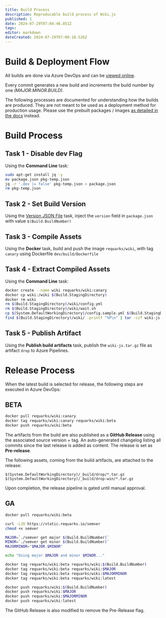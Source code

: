 ```yaml
---
title: Build Process
description: Reproducable build process of Wiki.js
published: 1
date: 2024-07-29T07:04:46.851Z
tags: 
editor: markdown
dateCreated: 2024-07-29T07:00:18.526Z
---
```


# Build & Deployment Flow

All builds are done via Azure DevOps and can be [viewed online](https://dev.azure.com/requarks/wiki/_build?definitionId=9).

Every commit generates a new build and increments the build number by one *(MAJOR.MINOR.BUILD)*.

The following processes are documented for understanding how the builds are produced. They are not meant to be used as a deployment method for production usage. Please use the prebuilt packages / images [as detailed in the docs](/install) instead.

# Build Process

## Task 1 - Disable dev Flag

Using the **Command Line** task:

```bash
sudo apt-get install jq -y
mv package.json pkg-temp.json
jq -r '.dev |= false' pkg-temp.json > package.json
rm pkg-temp.json
```

## Task 2 - Set Build Version

Using the [Version JSON File](https://github.com/rfennell/AzurePipelines/wiki/Version-Assemblies-and-Packages-Tasks) task, inject the `version` field in `package.json` with value `$(Build.BuildNumber)`

## Task 3 - Compile Assets

Using the **Docker** task, build and push the image `requarks/wiki`, with tag `canary` using Dockerfile `dev/build/Dockerfile`

## Task 4 - Extract Compiled Assets

Using the **Command Line** task:

```bash
docker create --name wiki requarks/wiki:canary
docker cp wiki:/wiki $(Build.StagingDirectory)
docker rm wiki
rm $(Build.StagingDirectory)/wiki/config.yml
rm $(Build.StagingDirectory)/wiki/wait.sh
cp $(System.DefaultWorkingDirectory)/config.sample.yml $(Build.StagingDirectory)/wiki/config.sample.yml
find $(Build.StagingDirectory)/wiki/ -printf "%P\n" | tar -czf wiki-js.tar.gz --no-recursion -C $(Build.StagingDirectory)/wiki/ -T -
```

## Task 5 - Publish Artifact

Using the **Publish build artifacts** task, publish the `wiki-js.tar.gz` file as artifact `drop` to Azure Pipelines.

# Release Process

When the latest build is selected for release, the following steps are executed in Azure DevOps:

## BETA

```bash
docker pull requarks/wiki:canary
docker tag requarks/wiki:canary requarks/wiki:beta
docker push requarks/wiki:beta
```

The artifacts from the build are also published as a **GitHub Release** using the associated source version + tag. An auto-generated changelog listing all commits since the last release is added as content. The release is set as **Pre-release**.

The following assets, coming from the build artifacts, are attached to the release:
```
$(System.DefaultWorkingDirectory)/_build/drop/*.tar.gz
$(System.DefaultWorkingDirectory)/_build/drop-win/*.tar.gz
```

Upon completion, the release pipeline is gated until manual approval.

## GA

```bash
docker pull requarks/wiki:beta

curl -LJO https://static.requarks.io/semver
chmod +x semver

MAJOR=`./semver get major $(Build.BuildNumber)`
MINOR=`./semver get minor $(Build.BuildNumber)`
MAJORMINOR="$MAJOR.$MINOR"

echo "Using major $MAJOR and minor $MINOR..."

docker tag requarks/wiki:beta requarks/wiki:$(Build.BuildNumber)
docker tag requarks/wiki:beta requarks/wiki:$MAJOR
docker tag requarks/wiki:beta requarks/wiki:$MAJORMINOR
docker tag requarks/wiki:beta requarks/wiki:latest

docker push requarks/wiki:$(Build.BuildNumber)
docker push requarks/wiki:$MAJOR
docker push requarks/wiki:$MAJORMINOR
docker push requarks/wiki:latest
```

The GitHub Release is also modified to remove the Pre-Release flag.